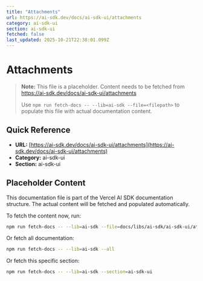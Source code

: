 ```yaml
---
title: "Attachments"
url: https://ai-sdk.dev/docs/ai-sdk-ui/attachments
category: ai-sdk-ui
section: ai-sdk-ui
fetched: false
last_updated: 2025-10-21T22:38:01.099Z
---
```


# Attachments

> **Note:** This file is a placeholder. Content needs to be fetched from https://ai-sdk.dev/docs/ai-sdk-ui/attachments
>
> Use `npm run fetch-docs -- --lib=ai-sdk --file=<filepath>` to populate this file with actual documentation content.

## Quick Reference

- **URL:** [https://ai-sdk.dev/docs/ai-sdk-ui/attachments](https://ai-sdk.dev/docs/ai-sdk-ui/attachments)
- **Category:** ai-sdk-ui
- **Section:** ai-sdk-ui

## Placeholder Content

This documentation file is part of the Vercel AI SDK documentation structure.
The actual content will be fetched and populated automatically.

To fetch the content now, run:

```bash
npm run fetch-docs -- --lib=ai-sdk --file=docs/libs/ai-sdk/ai-sdk-ui/attachments.md
```

Or fetch all documentation:

```bash
npm run fetch-docs -- --lib=ai-sdk --all
```

Or fetch this specific section:

```bash
npm run fetch-docs -- --lib=ai-sdk --section=ai-sdk-ui
```
